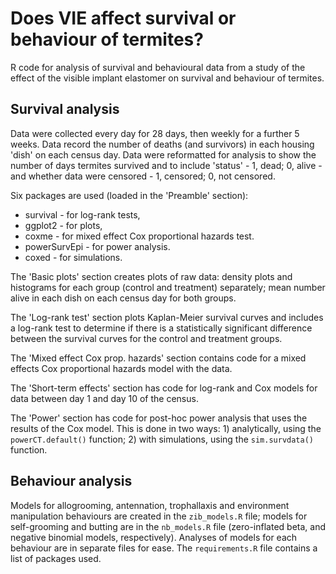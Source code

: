 # Does VIE affect survival or behaviour of termites?

R code for analysis of survival and behavioural data from a study of the effect of the visible implant elastomer on survival and behaviour of termites.

## Survival analysis
Data were collected every day for 28 days, then weekly for a further 5 weeks. Data record the number of deaths (and survivors) in each housing 'dish' on each census day. Data were reformatted for analysis to show the number of days termites survived and to include 'status' - 1, dead; 0, alive - and whether data were censored - 1, censored; 0, not censored.

Six packages are used (loaded in the 'Preamble' section):
* survival - for log-rank tests,
* ggplot2 - for plots,
* coxme - for mixed effect Cox proportional hazards test.
* powerSurvEpi - for power analysis.
* coxed - for simulations.

The 'Basic plots' section creates plots of raw data: density plots and histograms for each group (control and treatment) separately; mean number alive in each dish on each census day for both groups.

The 'Log-rank test' section plots Kaplan-Meier survival curves and includes a log-rank test to determine if there is a statistically significant difference between the survival curves for the control and treatment groups.

The 'Mixed effect Cox prop. hazards' section contains code for a mixed effects Cox proportional hazards model with the data.

The 'Short-term effects' section has code for log-rank and Cox models for data between day 1 and day 10 of the census.

The 'Power' section has code for post-hoc power analysis that uses the results of the Cox model. This is done in two ways: 1) analytically, using the ```powerCT.default()``` function; 2) with simulations, using the ```sim.survdata()``` function.

## Behaviour analysis
Models for allogrooming, antennation, trophallaxis and environment manipulation behaviours are created in the ```zib_models.R``` file; models for self-grooming and butting are in the ```nb_models.R``` file (zero-inflated beta, and negative binomial models, respectively). Analyses of models for each behaviour are in separate files for ease. The ```requirements.R``` file contains a list of packages used.

